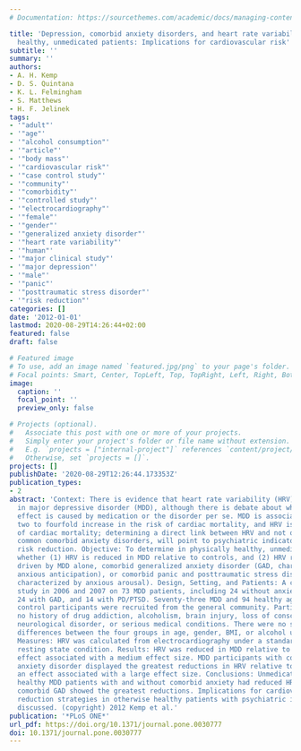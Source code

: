 ```yaml
---
# Documentation: https://sourcethemes.com/academic/docs/managing-content/

title: 'Depression, comorbid anxiety disorders, and heart rate variability in physically
  healthy, unmedicated patients: Implications for cardiovascular risk'
subtitle: ''
summary: ''
authors:
- A. H. Kemp
- D. S. Quintana
- K. L. Felmingham
- S. Matthews
- H. F. Jelinek
tags:
- '"adult"'
- '"age"'
- '"alcohol consumption"'
- '"article"'
- '"body mass"'
- '"cardiovascular risk"'
- '"case control study"'
- '"community"'
- '"comorbidity"'
- '"controlled study"'
- '"electrocardiography"'
- '"female"'
- '"gender"'
- '"generalized anxiety disorder"'
- '"heart rate variability"'
- '"human"'
- '"major clinical study"'
- '"major depression"'
- '"male"'
- '"panic"'
- '"posttraumatic stress disorder"'
- '"risk reduction"'
categories: []
date: '2012-01-01'
lastmod: 2020-08-29T14:26:44+02:00
featured: false
draft: false

# Featured image
# To use, add an image named `featured.jpg/png` to your page's folder.
# Focal points: Smart, Center, TopLeft, Top, TopRight, Left, Right, BottomLeft, Bottom, BottomRight.
image:
  caption: ''
  focal_point: ''
  preview_only: false

# Projects (optional).
#   Associate this post with one or more of your projects.
#   Simply enter your project's folder or file name without extension.
#   E.g. `projects = ["internal-project"]` references `content/project/deep-learning/index.md`.
#   Otherwise, set `projects = []`.
projects: []
publishDate: '2020-08-29T12:26:44.173353Z'
publication_types:
- 2
abstract: 'Context: There is evidence that heart rate variability (HRV) is reduced
  in major depressive disorder (MDD), although there is debate about whether this
  effect is caused by medication or the disorder per se. MDD is associated with a
  two to fourfold increase in the risk of cardiac mortality, and HRV is a robust predictor
  of cardiac mortality; determining a direct link between HRV and not only MDD, but
  common comorbid anxiety disorders, will point to psychiatric indicators for cardiovascular
  risk reduction. Objective: To determine in physically healthy, unmedicated patients
  whether (1) HRV is reduced in MDD relative to controls, and (2) HRV reductions are
  driven by MDD alone, comorbid generalized anxiety disorder (GAD, characterized by
  anxious anticipation), or comorbid panic and posttraumatic stress disorders (PD/PTSD,
  characterized by anxious arousal). Design, Setting, and Patients: A case-control
  study in 2006 and 2007 on 73 MDD patients, including 24 without anxiety comorbidity,
  24 with GAD, and 14 with PD/PTSD. Seventy-three MDD and 94 healthy age- and sex-matched
  control participants were recruited from the general community. Participants had
  no history of drug addiction, alcoholism, brain injury, loss of consciousness, stroke,
  neurological disorder, or serious medical conditions. There were no significant
  differences between the four groups in age, gender, BMI, or alcohol use. Main Outcome
  Measures: HRV was calculated from electrocardiography under a standardized short-term
  resting state condition. Results: HRV was reduced in MDD relative to controls, an
  effect associated with a medium effect size. MDD participants with comorbid generalized
  anxiety disorder displayed the greatest reductions in HRV relative to controls,
  an effect associated with a large effect size. Conclusions: Unmedicated, physically
  healthy MDD patients with and without comorbid anxiety had reduced HRV. Those with
  comorbid GAD showed the greatest reductions. Implications for cardiovascular risk
  reduction strategies in otherwise healthy patients with psychiatric illness are
  discussed. (copyright) 2012 Kemp et al.'
publication: '*PLoS ONE*'
url_pdf: https://doi.org/10.1371/journal.pone.0030777
doi: 10.1371/journal.pone.0030777
---
```

